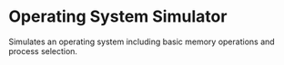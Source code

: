 # Operating System Simulator
Simulates an operating system including basic memory operations and process selection.


